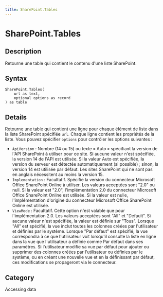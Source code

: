 ```yaml
---
title: SharePoint.Tables
---
```


# SharePoint.Tables


## Description

Retourne une table qui contient le contenu d&#39;une liste SharePoint.


## Syntax

```powerquery
SharePoint.Tables(
    url as text,
    optional options as record
) as table
```


## Details

Retourne une table qui contient une ligne pour chaque élément de liste dans la liste SharePoint spécifiée <code>url</code>. Chaque ligne contient les propriétés de la liste. Vous pouvez spécifier <code>options</code> pour contrôler les options suivantes :    <ul><li><code>ApiVersion</code> : Nombre (14&#160;ou&#160;15) ou texte &#171;&#160;Auto&#160;&#187; sp&#233;cifiant la version de l&#39;API SharePoint &#224; utiliser pour ce site. Si aucune valeur n&#39;est sp&#233;cifi&#233;e, la version&#160;14 de l&#39;API est utilis&#233;e. Si la valeur Auto est sp&#233;cifi&#233;e, la version du serveur est d&#233;tect&#233;e automatiquement (si possible)&#160;; sinon, la version&#160;14 est utilis&#233;e par d&#233;faut. Les sites SharePoint qui ne sont pas en anglais n&#233;cessitent au moins la version&#160;15.</li><li><code>Implementation</code> : Facultatif. Sp&#233;cifie la version du connecteur Microsoft Office SharePoint Online &#224; utiliser. Les valeurs accept&#233;es sont &quot;2.0&quot; ou null. Si la valeur est &quot;2.0&quot;, l&#39;impl&#233;mentation 2.0 du connecteur Microsoft Office SharePoint Online est utilis&#233;e. Si la valeur est nulle, l&#39;impl&#233;mentation d&#39;origine du connecteur Microsoft Office SharePoint Online est utilis&#233;e.</li><li><code>ViewMode</code> : Facultatif. Cette option n&#39;est valable que pour l&#39;impl&#233;mentation 2.0. Les valeurs accept&#233;es sont &quot;All&quot; et &quot;Default&quot;. Si aucune valeur n&#39;est sp&#233;cifi&#233;e, la valeur est d&#233;finie sur &quot;Tous&quot;. Lorsque &quot;All&quot; est sp&#233;cifi&#233;, la vue inclut toutes les colonnes cr&#233;&#233;es par l&#39;utilisateur et d&#233;finies par le syst&#232;me. Lorsque &quot;Par d&#233;faut&quot; est sp&#233;cifi&#233;, la vue correspondra &#224; ce que l&#39;utilisateur voit lorsqu&#39;il consulte la liste en ligne dans la vue que l&#39;utilisateur a d&#233;finie comme Par d&#233;faut dans ses param&#232;tres. Si l&#39;utilisateur modifie sa vue par d&#233;faut pour ajouter ou supprimer des colonnes cr&#233;&#233;es par l&#39;utilisateur ou d&#233;finies par le syst&#232;me, ou en cr&#233;ant une nouvelle vue et en la d&#233;finissant par d&#233;faut, ces modifications se propageront via le connecteur.</li></ul>    



## Category
Accessing data

